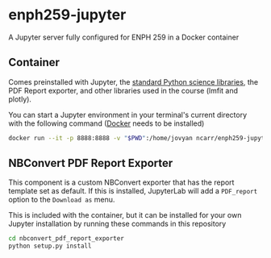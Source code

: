 # enph259-jupyter
 A Jupyter server fully configured for ENPH 259 in a Docker container

## Container
Comes preinstalled with Jupyter, the [standard Python science libraries](https://jupyter-docker-stacks.readthedocs.io/en/latest/using/selecting.html#jupyter-scipy-notebook), the PDF Report exporter, and other libraries used in the course (lmfit and plotly).

You can start a Jupyter environment in your terminal's current directory with the following command ([Docker](https://docker.com) needs to be installed)
```sh
docker run --it -p 8888:8888 -v "$PWD":/home/jovyan ncarr/enph259-jupyter
```

## NBConvert PDF Report Exporter
This component is a custom NBConvert exporter that has the 
report template set as default. If this is installed, JupyterLab will 
add a `PDF_report` option to the `Download as` menu.

This is included with the container, but it can be installed for your own Jupyter installation by running these commands in this repository
```sh
cd nbconvert_pdf_report_exporter
python setup.py install
```
